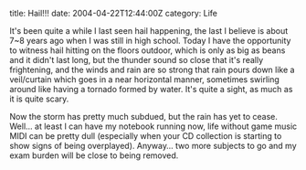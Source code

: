 title: Hail!!!
date: 2004-04-22T12:44:00Z
category: Life

It's been quite a while I last seen hail happening, the last I believe is about 7~8 years ago when I was still in high school. Today I have the opportunity to witness hail hitting on the floors outdoor, which is only as big as beans and it didn't last long, but the thunder sound so close that it's really frightening, and the winds and rain are so strong that rain pours down like a veil/curtain which goes in a near horizontal manner, sometimes swirling around like having a tornado formed by water. It's quite a sight, as much as it is quite scary.

Now the storm has pretty much subdued, but the rain has yet to cease. Well… at least I can have my notebook running now, life without game music MIDI can be pretty dull (especially when your CD collection is starting to show signs of being overplayed). Anyway… two more subjects to go and my exam burden will be close to being removed.
